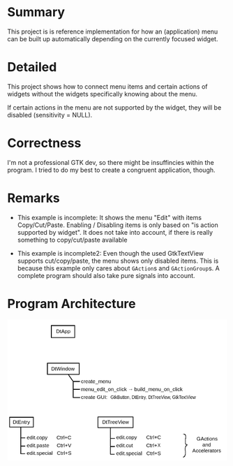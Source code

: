 Summary
=============
This project is is reference implementation for how an (application) menu 
can be built up automatically depending on the currently focused widget.

Detailed
========
This project shows how to connect menu items and certain actions of widgets 
without the widgets specifically knowing about the menu. 

If certain actions in the menu are not supported by the widget, they
 will be disabled (sensitivity = NULL).
 
Correctness
===========
I'm not a professional GTK dev, so there might be insuffincies within the 
program. I tried to do my best to create a congruent application, though.
 
Remarks
========

- This example is incomplete:
  It shows the menu "Edit" with items Copy/Cut/Paste. Enabling / Disabling 
  items is only based on "is action supported by widget". It does not take into
  account, if there is really something to copy/cut/paste available
  
- This example is incomplete2:
   Even though the used GtkTextView supports cut/copy/paste, the menu shows 
   only disabled items. This is because this example only cares about `GAction`s
   and `GActionGroup`s. A complete program should also take pure signals into
   account.

Program Architecture
====================
![](architecture.png)
